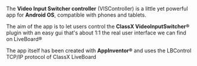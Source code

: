 The **Video Input Switcher controller** (VISController) is a little yet powerful app for **Android OS**, compatible with phones and tablets.

The aim of the app is to let users control the **ClassX VideoInputSwitcher®** plugin with an easy gui that's about 1:1 the real user interface we can find on LiveBoard®

The app itself has been created with **AppInventor®** and uses the LBControl TCP/IP protocol of ClassX LiveBoard
